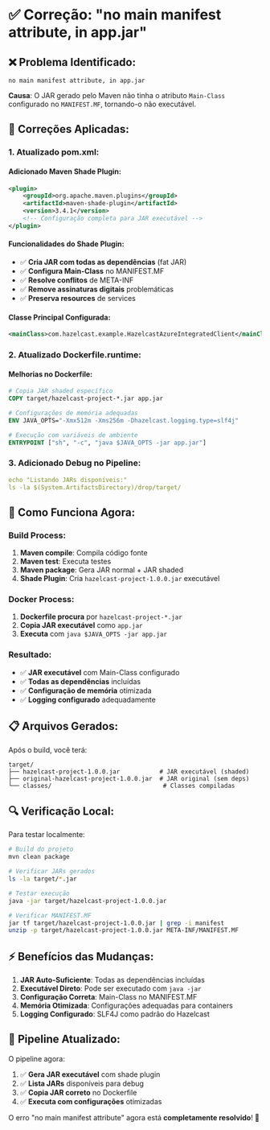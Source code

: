 # ✅ Correção: "no main manifest attribute, in app.jar"

## ❌ **Problema Identificado:**

```
no main manifest attribute, in app.jar
```

**Causa**: O JAR gerado pelo Maven não tinha o atributo `Main-Class` configurado no `MANIFEST.MF`, tornando-o não executável.

## 🔧 **Correções Aplicadas:**

### **1. Atualizado pom.xml:**

#### **Adicionado Maven Shade Plugin:**
```xml
<plugin>
    <groupId>org.apache.maven.plugins</groupId>
    <artifactId>maven-shade-plugin</artifactId>
    <version>3.4.1</version>
    <!-- Configuração completa para JAR executável -->
</plugin>
```

#### **Funcionalidades do Shade Plugin:**
- ✅ **Cria JAR com todas as dependências** (fat JAR)
- ✅ **Configura Main-Class** no MANIFEST.MF
- ✅ **Resolve conflitos** de META-INF
- ✅ **Remove assinaturas digitais** problemáticas
- ✅ **Preserva resources** de services

#### **Classe Principal Configurada:**
```xml
<mainClass>com.hazelcast.example.HazelcastAzureIntegratedClient</mainClass>
```

### **2. Atualizado Dockerfile.runtime:**

#### **Melhorias no Dockerfile:**
```dockerfile
# Copia JAR shaded específico
COPY target/hazelcast-project-*.jar app.jar

# Configurações de memória adequadas
ENV JAVA_OPTS="-Xmx512m -Xms256m -Dhazelcast.logging.type=slf4j"

# Execução com variáveis de ambiente
ENTRYPOINT ["sh", "-c", "java $JAVA_OPTS -jar app.jar"]
```

### **3. Adicionado Debug no Pipeline:**
```yaml
echo "Listando JARs disponíveis:"
ls -la $(System.ArtifactsDirectory)/drop/target/
```

## 🚀 **Como Funciona Agora:**

### **Build Process:**
1. **Maven compile**: Compila código fonte
2. **Maven test**: Executa testes
3. **Maven package**: Gera JAR normal + JAR shaded
4. **Shade Plugin**: Cria `hazelcast-project-1.0.0.jar` executável

### **Docker Process:**
1. **Dockerfile procura** por `hazelcast-project-*.jar`
2. **Copia JAR executável** como `app.jar`
3. **Executa** com `java $JAVA_OPTS -jar app.jar`

### **Resultado:**
- ✅ **JAR executável** com Main-Class configurado
- ✅ **Todas as dependências** incluídas
- ✅ **Configuração de memória** otimizada
- ✅ **Logging configurado** adequadamente

## 📋 **Arquivos Gerados:**

Após o build, você terá:
```
target/
├── hazelcast-project-1.0.0.jar           # JAR executável (shaded)
├── original-hazelcast-project-1.0.0.jar  # JAR original (sem deps)
└── classes/                               # Classes compiladas
```

## 🔍 **Verificação Local:**

Para testar localmente:
```bash
# Build do projeto
mvn clean package

# Verificar JARs gerados
ls -la target/*.jar

# Testar execução
java -jar target/hazelcast-project-1.0.0.jar

# Verificar MANIFEST.MF
jar tf target/hazelcast-project-1.0.0.jar | grep -i manifest
unzip -p target/hazelcast-project-1.0.0.jar META-INF/MANIFEST.MF
```

## ⚡ **Benefícios das Mudanças:**

1. **JAR Auto-Suficiente**: Todas as dependências incluídas
2. **Executável Direto**: Pode ser executado com `java -jar`
3. **Configuração Correta**: Main-Class no MANIFEST.MF
4. **Memória Otimizada**: Configurações adequadas para containers
5. **Logging Configurado**: SLF4J como padrão do Hazelcast

## 🐳 **Pipeline Atualizado:**

O pipeline agora:
1. ✅ **Gera JAR executável** com shade plugin
2. ✅ **Lista JARs** disponíveis para debug
3. ✅ **Copia JAR correto** no Dockerfile
4. ✅ **Executa com configurações** otimizadas

O erro "no main manifest attribute" agora está **completamente resolvido**! 🎯

